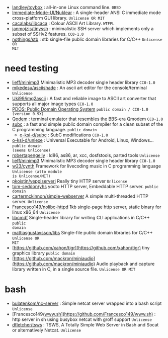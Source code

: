 - [landley/toybox](https://github.com/landley/toybox) : all-in-one Linux command line. <code>0BSD</code>
- [Immediate-Mode-UI/Nuklear](https://github.com/Immediate-Mode-UI/Nuklear) : A single-header ANSI C immediate mode cross-platform GUI library. <code>Unlicense OR MIT</code>
- [cacalabs/libcaca](https://github.com/cacalabs/libcaca) : Colour ASCII Art Library. <code>WTFPL</code>
- [janmojzis/tinyssh](https://github.com/janmojzis/tinyssh) : minimalistic SSH server which implements only a subset of SSHv2 features. <code>CC0-1.0</code>
- [nothings/stb](https://github.com/nothings/stb) : stb single-file public domain libraries for C/C++ <code>Unlicense OR MIT</code>


# need testing
- [lieff/minimp3](https://github.com/lieff/minimp3) Minimalistic MP3 decoder single header library <code>CC0-1.0</code>
- [mikedesu/asciishade](https://github.com/mikedesu/asciishade) : An ascii art editor for the console/terminal <code>Unlicense</code>
- [Uki99/img2ascii](https://github.com/Uki99/img2ascii) : A fast and reliable image to ASCII art converter that supports all major image types <code>CC0-1.0</code>
- [PDOS: Public Domain Operating System](https://www.pdos.org/) <code>public domain / CC0-1.0 (version 0.9X)</code> 
- [Qodem](https://qodem.sourceforge.io/) : terminal emulator that resembles the BBS-era Qmodem <code>CC0-1.0</code>
- [subc](https://www.t3x.org/subc/) : a fast and simple public domain compiler for a clean subset of the C programming language. <code>public domain</code>  
  - [o-ksi-d/subc](https://github.com/o-ksi-d/subc) : SubC modifications <code>CC0-1.0</code>  
- [o-ksi-d/uniexe](https://github.com/o-ksi-d/uniexe) : Universal Executable for Android, Linux, Windows... <code>public domain (seems Unlicense)</code>
- [robertapengelly](https://github.com/robertapengelly) : ld86, as86, ar, xcc, dosfstools, parted tools <code>Unlicense</code>  
- [lieff/minimp3](https://github.com/lieff/minimp3) Minimalistic MP3 decoder single header library <code>CC0-1.0</code>
- [w23/cynth](https://github.com/w23/cynth) Framework for livecoding music in C programming language <code>Unlicense (atto module is Unlicense/MIT)</code>
- [pkoistin/veppiserveri](https://github.com/pkoistin/veppiserveri) Really tiny HTTP server <code>Unlicense</code>
- [tom-seddon/yhs](https://github.com/tom-seddon/yhs) yocto HTTP server, Embeddable HTTP server. <code>public domain</code>
- [cartermckinnon/simple-webserver](https://github.com/cartermckinnon/simple-webserver) A simple multi-threaded HTTP server. <code>Unlicense</code>
- [Francesco149/nolibc-httpd](https://github.com/Francesco149/nolibc-httpd) 1kb single-page http server, static binary for linux x86_64 <code>Unlicense</code>
- [libcmdf](https://github.com/ronen25/libcmdf) Single-header library for writing CLI applications in C/C++ <code>public domain</code>
- [mattiasgustavsson/libs](https://github.com/mattiasgustavsson/libs) Single-file public domain libraries for C/C++ <code>Unlicense OR MIT</code>
- [https://github.com/xahon/tigr](https://github.com/xahon/tigr) tiny graphics library <code>public domain</code>
- [https://github.com/mackron/miniaudio](https://github.com/mackron/miniaudio) Audio playback and capture library written in C, in a single source file. <code>Unlicense OR MIT</code>


# bash
- [bulatenkom/nc-server](https://github.com/bulatenkom/nc-server) : Simple netcat server wrapped into a bash script <code>Unlicense</code>
- [Francesco149/www.sh](https://github.com/Francesco149/www.sh) : http server in sh using busybox netcat with groff support <code>Unlicense</code>
- [dfletcher/tsws](https://github.com/dfletcher/tsws) : TSWS, A Totally Simple Web Server in Bash and Socat or alternatively Netcat. <code>Unlicense</code>
